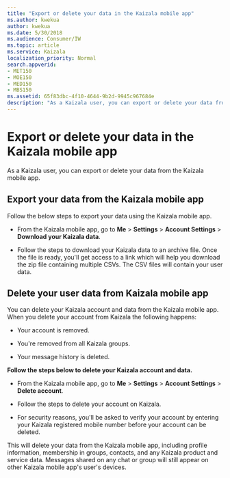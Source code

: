```yaml
---
title: "Export or delete your data in the Kaizala mobile app"
ms.author: kwekua
author: kwekua
ms.date: 5/30/2018
ms.audience: Consumer/IW
ms.topic: article
ms.service: Kaizala
localization_priority: Normal
search.appverid:
- MET150
- MOE150
- MED150
- MBS150
ms.assetid: 65f83dbc-4f10-4644-9b2d-9945c967684e
description: "As a Kaizala user, you can export or delete your data from the Kaizala mobile app."
---
```


# Export or delete your data in the Kaizala mobile app

As a Kaizala user, you can export or delete your data from the Kaizala mobile app.
  
## Export your data from the Kaizala mobile app

Follow the below steps to export your data using the Kaizala mobile app.
  
- From the Kaizala mobile app, go to **Me** \> **Settings** \> **Account Settings** \> **Download your Kaizala data**.
    
- Follow the steps to download your Kaizala data to an archive file. Once the file is ready, you'll get access to a link which will help you download the zip file containing multiple CSVs. The CSV files will contain your user data.
    
## Delete your user data from Kaizala mobile app
<a name="BKMK_Todeletespecificpersonaldata"> </a>

You can delete your Kaizala account and data from the Kaizala mobile app. When you delete your account from Kaizala the following happens:
  
- Your account is removed.
    
- You're removed from all Kaizala groups.
    
- Your message history is deleted.
    
 **Follow the steps below to delete your Kaizala account and data.**
  
- From the Kaizala mobile app, go to **Me** \> **Settings** \> **Account Settings** \> **Delete account**.
    
- Follow the steps to delete your account on Kaizala.
    
- For security reasons, you'll be asked to verify your account by entering your Kaizala registered mobile number before your account can be deleted.
    
This will delete your data from the Kaizala mobile app, including profile information, membership in groups, contacts, and any Kaizala product and service data. Messages shared on any chat or group will still appear on other Kaizala mobile app's user's devices.
  

